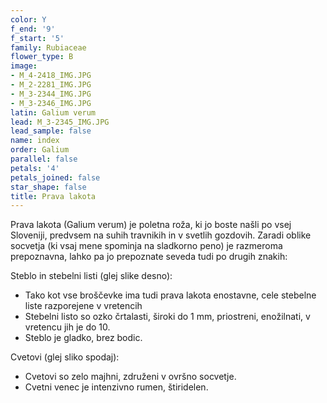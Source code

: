 ```yaml
---
color: Y
f_end: '9'
f_start: '5'
family: Rubiaceae
flower_type: B
image:
- M_4-2418_IMG.JPG
- M_2-2281_IMG.JPG
- M_3-2344_IMG.JPG
- M_3-2346_IMG.JPG
latin: Galium verum
lead: M_3-2345_IMG.JPG
lead_sample: false
name: index
order: Galium
parallel: false
petals: '4'
petals_joined: false
star_shape: false
title: Prava lakota
---
```

Prava lakota (Galium verum) je poletna roža, ki jo boste našli po vsej Sloveniji, predvsem na suhih travnikih in v svetlih gozdovih. Zaradi oblike socvetja (ki vsaj mene spominja na sladkorno peno) je razmeroma prepoznavna, lahko pa jo prepoznate seveda tudi po drugih znakih:

Steblo in stebelni listi (glej slike desno):

-   Tako kot vse broščevke ima tudi prava lakota enostavne, cele stebelne liste razporejene v vretencih
-   Stebelni listo so ozko črtalasti, široki do 1 mm, priostreni, enožilnati, v vretencu jih je do 10.
-   Steblo je gladko, brez bodic.

Cvetovi (glej sliko spodaj):

-   Cvetovi so zelo majhni, združeni v ovršno socvetje.
-   Cvetni venec je intenzivno rumen, štiridelen.
